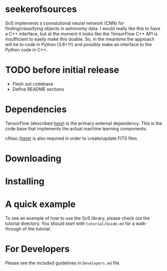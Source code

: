 # seekerofsources
SoS implements a convolutional neural network (CNN) for finding/classifying 
objects in astronomy data. I would really like this to have a C++ interface,
but at the moment it looks like the TensorFlow C++ API is insufficient to
easily make this doable. So, in the meantime the approach will be to code in
Python (3.6+!!!) and possibly make an interface to the Python code in C++.

# TODO before initial release
* Flesh out codebase
* Define README sections

# Dependencies
TensorFlow (described [here](https://www.tensorflow.org/)) is the primary 
external dependency. This is the code base that implements the actual machine
learning components.

cfitsio ([here](https://heasarc.gsfc.nasa.gov/fitsio/fitsio.html)) is also 
required in order to create/update FITS files.

# Downloading


# Installing


# A quick example
To see an example of how to use the SoS library, please check out the tutorial
directory. You should start with `tutorial/Guide.md` for a walk-through of the
tutorial.

# For Developers
Please see the included guidelines in `Developers.md` file.